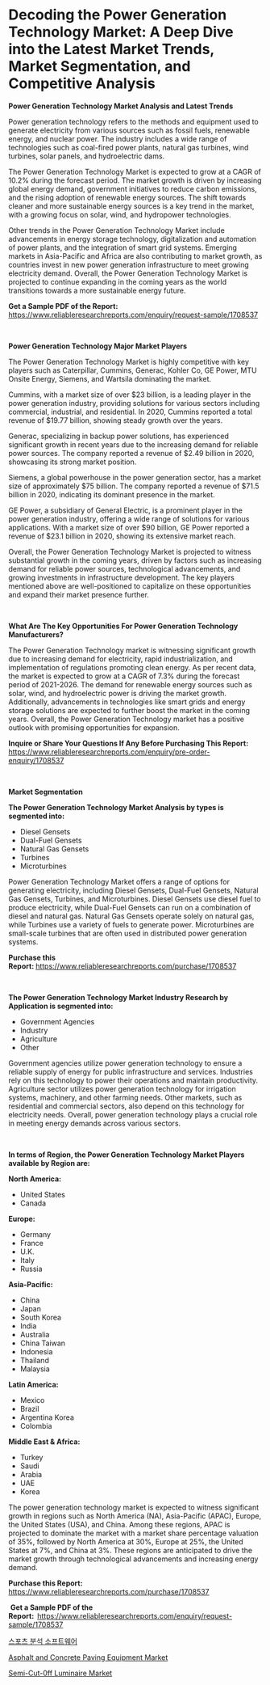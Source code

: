 <p><h1>Decoding the Power Generation Technology Market: A Deep Dive into the Latest Market Trends, Market Segmentation, and Competitive Analysis</h1></p><p><strong>Power Generation Technology Market Analysis and Latest Trends</strong></p>
<p><p>Power generation technology refers to the methods and equipment used to generate electricity from various sources such as fossil fuels, renewable energy, and nuclear power. The industry includes a wide range of technologies such as coal-fired power plants, natural gas turbines, wind turbines, solar panels, and hydroelectric dams.</p><p>The Power Generation Technology Market is expected to grow at a CAGR of 10.2% during the forecast period. The market growth is driven by increasing global energy demand, government initiatives to reduce carbon emissions, and the rising adoption of renewable energy sources. The shift towards cleaner and more sustainable energy sources is a key trend in the market, with a growing focus on solar, wind, and hydropower technologies.</p><p>Other trends in the Power Generation Technology Market include advancements in energy storage technology, digitalization and automation of power plants, and the integration of smart grid systems. Emerging markets in Asia-Pacific and Africa are also contributing to market growth, as countries invest in new power generation infrastructure to meet growing electricity demand. Overall, the Power Generation Technology Market is projected to continue expanding in the coming years as the world transitions towards a more sustainable energy future.</p></p>
<p><strong>Get a Sample PDF of the Report:&nbsp;</strong> <a href="https://www.reliableresearchreports.com/enquiry/request-sample/1708537">https://www.reliableresearchreports.com/enquiry/request-sample/1708537</a></p>
<p>&nbsp;</p>
<p><strong>Power Generation Technology Major Market Players</strong></p>
<p><p>The Power Generation Technology Market is highly competitive with key players such as Caterpillar, Cummins, Generac, Kohler Co, GE Power, MTU Onsite Energy, Siemens, and Wartsila dominating the market. </p><p>Cummins, with a market size of over $23 billion, is a leading player in the power generation industry, providing solutions for various sectors including commercial, industrial, and residential. In 2020, Cummins reported a total revenue of $19.77 billion, showing steady growth over the years.</p><p>Generac, specializing in backup power solutions, has experienced significant growth in recent years due to the increasing demand for reliable power sources. The company reported a revenue of $2.49 billion in 2020, showcasing its strong market position.</p><p>Siemens, a global powerhouse in the power generation sector, has a market size of approximately $75 billion. The company reported a revenue of $71.5 billion in 2020, indicating its dominant presence in the market.</p><p>GE Power, a subsidiary of General Electric, is a prominent player in the power generation industry, offering a wide range of solutions for various applications. With a market size of over $90 billion, GE Power reported a revenue of $23.1 billion in 2020, showing its extensive market reach.</p><p>Overall, the Power Generation Technology Market is projected to witness substantial growth in the coming years, driven by factors such as increasing demand for reliable power sources, technological advancements, and growing investments in infrastructure development. The key players mentioned above are well-positioned to capitalize on these opportunities and expand their market presence further.</p></p>
<p>&nbsp;</p>
<p><strong>What Are The Key Opportunities For Power Generation Technology Manufacturers?</strong></p>
<p><p>The Power Generation Technology market is witnessing significant growth due to increasing demand for electricity, rapid industrialization, and implementation of regulations promoting clean energy. As per recent data, the market is expected to grow at a CAGR of 7.3% during the forecast period of 2021-2026. The demand for renewable energy sources such as solar, wind, and hydroelectric power is driving the market growth. Additionally, advancements in technologies like smart grids and energy storage solutions are expected to further boost the market in the coming years. Overall, the Power Generation Technology market has a positive outlook with promising opportunities for expansion.</p></p>
<p><strong>Inquire or Share Your Questions If Any Before Purchasing This Report:</strong> <a href="https://www.reliableresearchreports.com/enquiry/pre-order-enquiry/1708537">https://www.reliableresearchreports.com/enquiry/pre-order-enquiry/1708537</a></p>
<p>&nbsp;</p>
<p><strong>Market Segmentation</strong></p>
<p><strong>The Power Generation Technology Market Analysis by types is segmented into:</strong></p>
<p><ul><li>Diesel Gensets</li><li>Dual-Fuel Gensets</li><li>Natural Gas Gensets</li><li>Turbines</li><li>Microturbines</li></ul></p>
<p><p>Power Generation Technology Market offers a range of options for generating electricity, including Diesel Gensets, Dual-Fuel Gensets, Natural Gas Gensets, Turbines, and Microturbines. Diesel Gensets use diesel fuel to produce electricity, while Dual-Fuel Gensets can run on a combination of diesel and natural gas. Natural Gas Gensets operate solely on natural gas, while Turbines use a variety of fuels to generate power. Microturbines are small-scale turbines that are often used in distributed power generation systems.</p></p>
<p><strong>Purchase this Report:&nbsp;</strong><a href="https://www.reliableresearchreports.com/purchase/1708537">https://www.reliableresearchreports.com/purchase/1708537</a></p>
<p>&nbsp;</p>
<p><strong>The Power Generation Technology Market Industry Research by Application is segmented into:</strong></p>
<p><ul><li>Government Agencies</li><li>Industry</li><li>Agriculture</li><li>Other</li></ul></p>
<p><p>Government agencies utilize power generation technology to ensure a reliable supply of energy for public infrastructure and services. Industries rely on this technology to power their operations and maintain productivity. Agriculture sector utilizes power generation technology for irrigation systems, machinery, and other farming needs. Other markets, such as residential and commercial sectors, also depend on this technology for electricity needs. Overall, power generation technology plays a crucial role in meeting energy demands across various sectors.</p></p>
<p>&nbsp;</p>
<p><strong>In terms of Region, the Power Generation Technology Market Players available by Region are:</strong></p>
<p>
    <p> <strong> North America: </strong>
        <ul>
            <li>United States</li>
            <li>Canada</li>
        </ul>
        </p> 
    <p> <strong> Europe: </strong>
        <ul>
            <li>Germany</li>
            <li>France</li>
            <li>U.K.</li>
            <li>Italy</li>
            <li>Russia</li>
        </ul>
        </p> 
    <p> <strong> Asia-Pacific: </strong>
        <ul>
            <li>China</li>
            <li>Japan</li>
            <li>South Korea</li>
            <li>India</li>
            <li>Australia</li>
            <li>China Taiwan</li>
            <li>Indonesia</li>
            <li>Thailand</li>
            <li>Malaysia</li>
        </ul>
        </p> 
    <p> <strong> Latin America: </strong>
        <ul>
            <li>Mexico</li>
            <li>Brazil</li>
            <li>Argentina Korea</li>
            <li>Colombia</li>
        </ul>
        </p> 
    <p> <strong> Middle East & Africa: </strong>
        <ul>
            <li>Turkey</li>
            <li>Saudi</li>
            <li>Arabia</li>
            <li>UAE</li>
            <li>Korea</li>
        </ul>
    </p>
    </p>
<p><p>The power generation technology market is expected to witness significant growth in regions such as North America (NA), Asia-Pacific (APAC), Europe, the United States (USA), and China. Among these regions, APAC is projected to dominate the market with a market share percentage valuation of 35%, followed by North America at 30%, Europe at 25%, the United States at 7%, and China at 3%. These regions are anticipated to drive the market growth through technological advancements and increasing energy demand.</p></p>
<p><strong>Purchase this Report: </strong><a href="https://www.reliableresearchreports.com/purchase/1708537">https://www.reliableresearchreports.com/purchase/1708537</a></p>
<p>&nbsp;<strong>Get a Sample PDF of the Report:&nbsp;&nbsp;</strong><a href="https://www.reliableresearchreports.com/enquiry/request-sample/1708537">https://www.reliableresearchreports.com/enquiry/request-sample/1708537</a></p>
<p><strong></strong></p>
<p><p><a href="https://github.com/sougarounis/Market-Research-Report-List-2/blob/main/4625524182486.md">스포츠 분석 소프트웨어</a></p><p><a href="https://github.com/mancsybtousav/Market-Research-Report-List-1/blob/main/asphalt-and-concrete-paving-equipment-market.md">Asphalt and Concrete Paving Equipment Market</a></p><p><a href="https://github.com/josesg55/Market-Research-Report-List-1/blob/main/semi-cut-0ff-luminaire-market.md">Semi-Cut-0ff Luminaire Market</a></p></p>